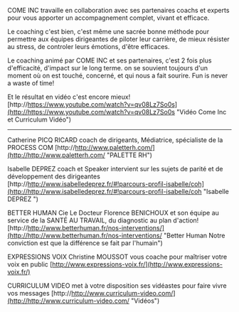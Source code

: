 COME INC travaille en collaboration avec ses partenaires coachs et experts pour vous apporter un accompagnement complet, vivant et efficace.

Le coaching c'est bien, c'est même une sacrée bonne méthode pour  permettre aux équipes dirigeantes de piloter leur carrière, de mieux résister au stress, de controler leurs émotions, d'être efficaces.

Le coaching animé par COME INC et ses partenaires, c'est 2 fois plus d'efficacité, d'impact sur le long terme. on se souvient toujours d'un moment où on est touché, concerné, et qui nous a fait sourire. Fun is never a waste of time!


Et le résultat en vidéo c'est encore mieux!
[http://https://www.youtube.com/watch?v=qv08Lz7So0s](http://https://www.youtube.com/watch?v=qv08Lz7So0s "Vidéo Come Inc et Curriculum Vidéo")


----------


Catherine PICQ RICARD coach de dirigeants, Médiatrice, spécialiste de la PROCESS COM [http://http://www.paletterh.com/](http://http://www.paletterh.com/ "PALETTE RH") 

Isabelle DEPREZ coach et Speaker intervient sur les sujets de parité et de développement des dirigeantes
[http://http://www.isabelledeprez.fr/#!parcours-profil-isabelle/coh](http://http://www.isabelledeprez.fr/#!parcours-profil-isabelle/coh "Isabelle DEPREZ ")

BETTER HUMAN Cie Le Docteur Florence BENICHOUX et son équipe au service de la SANTÉ AU TRAVAIL, du diagnostic au plan d'action! [http://http://www.betterhuman.fr/nos-interventions/](http://http://www.betterhuman.fr/nos-interventions/ "Better Human Notre conviction est que la différence se fait par l'humain")

EXPRESSIONS VOIX Christine MOUSSOT vous coache pour maîtriser votre voix en public [http://www.expressions-voix.fr/](http://www.expressions-voix.fr/)

CURRICULUM VIDEO met à votre disposition ses vidéastes pour faire vivre vos messages
[http://http://www.curriculum-video.com/](http://http://www.curriculum-video.com/ "Vidéos")
